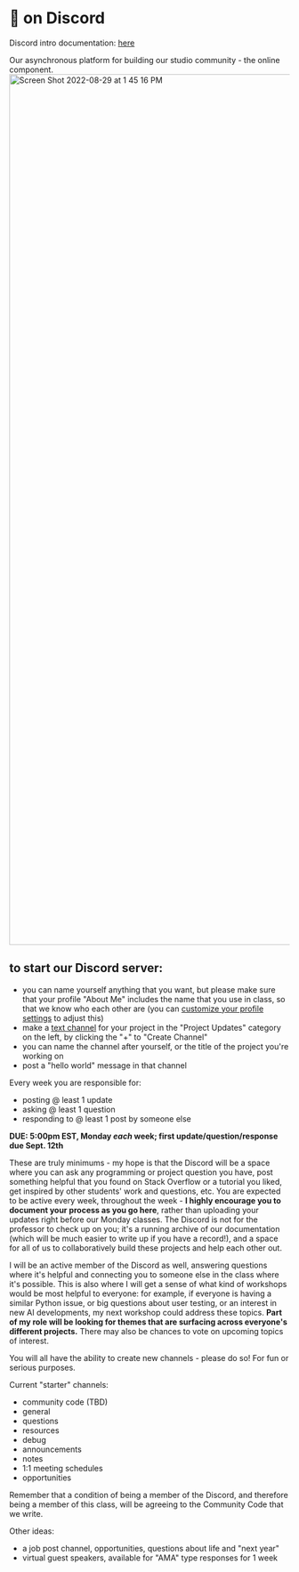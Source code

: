 # 👾 on Discord

Discord intro documentation: [here](https://support.discord.com/hc/en-us/articles/360045138571-Beginner-s-Guide-to-Discord)

Our asynchronous platform for building our studio community - the online component.
<img width="1565" alt="Screen Shot 2022-08-29 at 1 45 16 PM" src="https://user-images.githubusercontent.com/17707843/187789682-fc627391-4e9e-41fd-b591-dccf4c80bed5.png">

## to start our Discord server:
  - you can name yourself anything that you want, but please make sure that your profile "About Me" includes the name that you use in class, so that we know who each other are (you can [customize your profile settings](https://support.discord.com/hc/en-us/articles/360035491151-Account-Customization) to adjust this)
  - make a [text channel](https://discord.com/blog/starting-your-first-discord-server) for your project in the "Project Updates" category on the left, by clicking the "+" to "Create Channel"
  - you can name the channel after yourself, or the title of the project you're working on
  - post a "hello world" message in that channel

Every week you are responsible for:
  - posting @ least 1 update
  - asking @ least 1 question
  - responding to @ least 1 post by someone else

**DUE: 5:00pm EST, Monday *each* week; first update/question/response due Sept. 12th**

These are truly minimums - my hope is that the Discord will be a space where you can ask any programming or project question you have, post something helpful that you found on Stack Overflow or a tutorial you liked, get inspired by other students' work and questions, etc. You are expected to be active every week, throughout the week - **I highly encourage you to document your process as you go here**, rather than uploading your updates right before our Monday classes. The Discord is not for the professor to check up on you; it's a running archive of our documentation (which will be much easier to write up if you have a record!), and a space for all of us to collaboratively build these projects and help each other out.

I will be an active member of the Discord as well, answering questions where it's helpful and connecting you to someone else in the class where it's possible. This is also where I will get a sense of what kind of workshops would be most helpful to everyone: for example, if everyone is having a similar Python issue, or big questions about user testing, or an interest in new AI developments, my next workshop could address these topics. **Part of my role will be looking for themes that are surfacing across everyone's different projects.** There may also be chances to vote on upcoming topics of interest.

You will all have the ability to create new channels - please do so! For fun or serious purposes.

Current "starter" channels:
  - community code (TBD)
  - general
  - questions
  - resources
  - debug
  - announcements
  - notes
  - 1:1 meeting schedules
  - opportunities

Remember that a condition of being a member of the Discord, and therefore being a member of this class, will be agreeing to the Community Code that we write.

Other ideas:
  - a job post channel, opportunities, questions about life and "next year"
  - virtual guest speakers, available for "AMA" type responses for 1 week 
